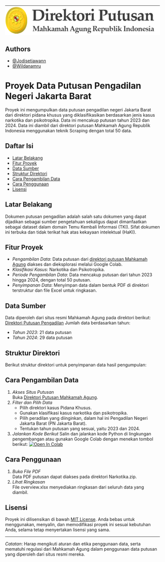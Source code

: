 ![Logo](https://github.com/Jodisetiawann/Dataset-Narkotika_280_294/blob/main/Direktori%20Putusan%20MA.png)

## Authors

- [@Jodisetiawann](https://github.com/Jodisetiawann)
- [@Wildanamru](https://github.com/wildanamru)

# Proyek Data Putusan Pengadilan Negeri Jakarta Barat

Proyek ini mengumpulkan data putusan pengadilan negeri Jakarta Barat dari direktori pidana khusus yang diklasifikasikan berdasarkan jenis kasus narkotika dan psikotropika. Data ini mencakup putusan tahun 2023 dan 2024. Data ini diambil dari direktori putusan Mahkamah Agung Republik Indonesia menggunakan teknik Scraping dengan total 50 data.

## Daftar Isi
- [Latar Belakang](#latar-belakang)
- [Fitur Proyek](#fitur-proyek)
- [Data Sumber](#data-sumber)
- [Struktur Direktori](#struktur-direktori)
- [Cara Pengambilan Data](#cara-pengambilan-data)
- [Cara Penggunaan](#cara-penggunaan)
- [Lisensi](#lisensi)

## Latar Belakang
Dokumen putusan pengadilan adalah salah satu dokumen yang dapat dijadikan sebagai sumber pengetahuan sekaligus dapat dimanfaatkan sebagai dataset dalam domain Temu Kembali Informasi (TKI). Sifat dokumen ini terbuka dan tidak terikat hak atas kekayaan intelektual (HaKI).

## Fitur Proyek
- *Pengambilan Data*: Data putusan dari [direktori putusan Mahkamah Agung](https://putusan3.mahkamahagung.go.id/direktori.html) diakses dan dieksplorasi melalui Google Colab.
- *Klasifikasi Kasus*: Narkotika dan Psikotropika.
- *Periode Pengambilan Data*: Data mencakup putusan dari tahun 2023 hingga 2024, dengan total 50 putusan.
- *Penyimpanan Data*: Menyimpan data dalam bentuk PDF di direktori terstruktur dan file Excel untuk ringkasan.

## Data Sumber
Data diperoleh dari situs resmi Mahkamah Agung pada direktori berikut:  
[Direktori Putusan Pengadilan](https://putusan3.mahkamahagung.go.id/direktori.html)
Jumlah data berdasarkan tahun:
- *Tahun 2023*: 21 data putusan
- *Tahun 2024*: 29 data putusan

## Struktur Direktori
Berikut struktur direktori untuk penyimpanan data hasil pengumpulan:

## Cara Pengambilan Data
1. *Akses Situs Putusan*  
   Buka [Direktori Putusan Mahkamah Agung](https://putusan3.mahkamahagung.go.id/direktori.html).
2. *Filter dan Pilih Data*
   - Pilih direktori kasus Pidana Khusus.
   - Gunakan klasifikasi kasus narkotika dan psikotropika.
   - Pilih peradilan yang diinginkan, dalam hal ini Pengadilan Negeri Jakarta Barat (PN Jakarta Barat).
   - Tentukan tahun putusan yang sesuai, yaitu 2023 dan 2024.
3. *Jalankan Kode Berikut*
   Salin dan jalankan kode Python di lingkungan pengembangan atau gunakan Google Colab dengan menekan tombol berikut:
   [![Open In Colab](https://colab.research.google.com/assets/colab-badge.svg)](https://colab.research.google.com/drive/1F08ozvpDBw4DVQTH9X835984Ig3JJv76?usp=sharing)

## Cara Penggunaan
1. *Buka File PDF*  
   Data PDF putusan dapat diakses pada direktori Narkotika.zip.
2. *Lihat Ringkasan*  
   File overview.xlsx menyediakan ringkasan dari seluruh data yang diambil.

## Lisensi
Proyek ini dilisensikan di bawah [MIT License](LICENSE). Anda bebas untuk menggunakan, menyalin, dan memodifikasi proyek ini sesuai kebutuhan Anda, selama tetap menyertakan lisensi yang sama.

---

*Catatan*: Harap mengikuti aturan dan etika penggunaan data, serta mematuhi regulasi dari Mahkamah Agung dalam penggunaan data putusan yang diperoleh dari situs resmi mereka.
